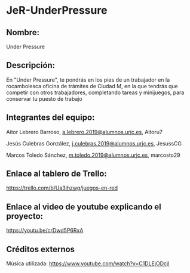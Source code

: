 # JeR-UnderPressure
## Nombre:
Under Pressure

## Descripción:
En "Under Pressure", te pondrás en los pies de un trabajador en la rocambolesca oficina de trámites de Ciudad M, en la que tendrás que competir con otros trabajadores, completando tareas y minijuegos, para conservar tu puesto de trabajo


## Integrantes del equipo:
Aitor Lebrero Barroso, a.lebrero.2019@alumnos.urjc.es, Aitoru7 

Jesús Culebras González, j.culebras.2019@alumnos.urjc.es, JesussCG

Marcos Toledo Sánchez, m.toledo.2019@alumnos.urjc.es, marcosto29

## Enlace al tablero de Trello:
https://trello.com/b/Ua3ihzwg/juegos-en-red

## Enlace al video de youtube explicando el proyecto:
https://youtu.be/crDwd5P6RxA

## Créditos externos
Música utilizada: https://www.youtube.com/watch?v=C1DLEjODcjI


